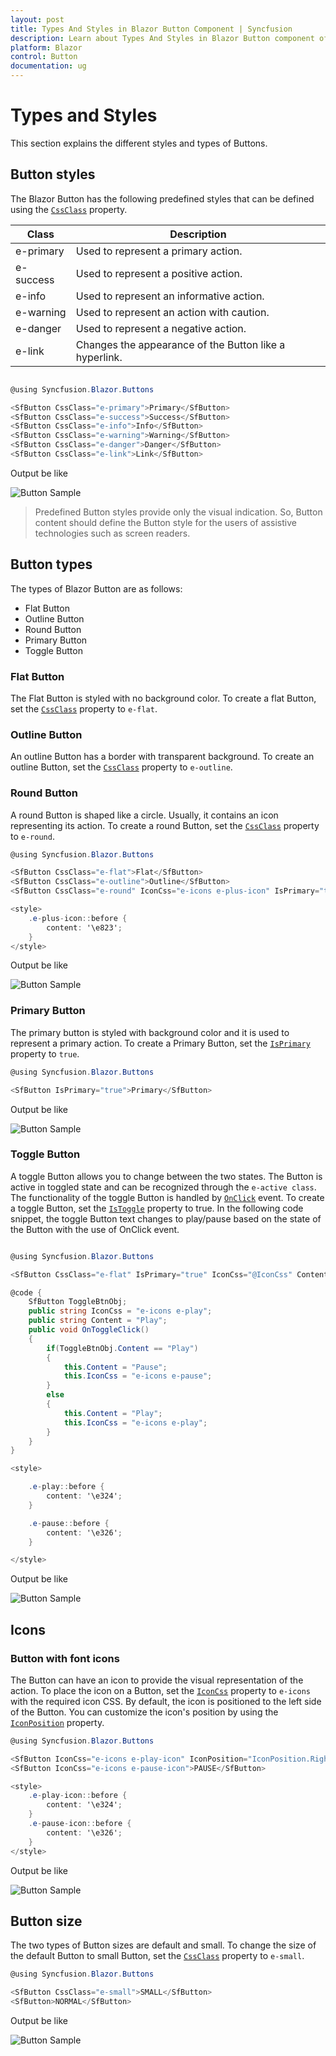```yaml
---
layout: post
title: Types And Styles in Blazor Button Component | Syncfusion 
description: Learn about Types And Styles in Blazor Button component of Syncfusion, and more details.
platform: Blazor
control: Button
documentation: ug
---
```


# Types and Styles

This section explains the different styles and types of Buttons.

## Button styles

The Blazor Button has the following predefined styles that can be defined using the [`CssClass`](https://help.syncfusion.com/cr/blazor/Syncfusion.Blazor.Buttons.SfButton.html#Syncfusion_Blazor_Buttons_SfButton_CssClass) property.

| Class | Description |
| -------- | -------- |
| e-primary | Used to represent a primary action. |
| e-success | Used to represent a positive action. |
| e-info |  Used to represent an informative action. |
| e-warning | Used to represent an action with caution. |
| e-danger | Used to represent a negative action. |
| e-link |  Changes the appearance of the Button like a hyperlink. |

```csharp

@using Syncfusion.Blazor.Buttons

<SfButton CssClass="e-primary">Primary</SfButton>
<SfButton CssClass="e-success">Success</SfButton>
<SfButton CssClass="e-info">Info</SfButton>
<SfButton CssClass="e-warning">Warning</SfButton>
<SfButton CssClass="e-danger">Danger</SfButton>
<SfButton CssClass="e-link">Link</SfButton>

```

Output be like

![Button Sample](./images/button-style.png)

> Predefined Button styles provide only the visual indication. So, Button content should define the Button style for the users of assistive technologies such as screen readers.

## Button types

The types of Blazor Button are as follows:

* Flat Button
* Outline Button
* Round Button
* Primary Button
* Toggle Button

### Flat Button

The Flat Button is styled with no background color. To create a flat Button,
set the [`CssClass`](https://help.syncfusion.com/cr/blazor/Syncfusion.Blazor.Buttons.SfButton.html#Syncfusion_Blazor_Buttons_SfButton_CssClass) property to `e-flat`.

### Outline Button

An outline Button has a border with transparent background. To create an outline Button,
set the [`CssClass`](https://help.syncfusion.com/cr/blazor/Syncfusion.Blazor.Buttons.SfButton.html#Syncfusion_Blazor_Buttons_SfButton_CssClass) property to `e-outline`.

### Round Button

A round Button is shaped like a circle. Usually, it contains an icon representing its action. To create a round Button,
set the [`CssClass`](https://help.syncfusion.com/cr/blazor/Syncfusion.Blazor.Buttons.SfButton.html#Syncfusion_Blazor_Buttons_SfButton_CssClass) property to `e-round`.

```csharp
@using Syncfusion.Blazor.Buttons

<SfButton CssClass="e-flat">Flat</SfButton>
<SfButton CssClass="e-outline">Outline</SfButton>
<SfButton CssClass="e-round" IconCss="e-icons e-plus-icon" IsPrimary="true"></SfButton>

<style>
    .e-plus-icon::before {
        content: '\e823';
    }
</style>
```

Output be like

![Button Sample](./images/button-type.png)

### Primary Button

The primary button is styled with background color and it is used to represent a primary action. To create a Primary Button,
set the [`IsPrimary`](https://help.syncfusion.com/cr/blazor/Syncfusion.Blazor.Buttons.SfButton.html#Syncfusion_Blazor_Buttons_SfButton_IsPrimary) property to `true`.

```csharp
@using Syncfusion.Blazor.Buttons

<SfButton IsPrimary="true">Primary</SfButton>
```

Output be like

![Button Sample](./images/button-primary.png)

### Toggle Button

A toggle Button allows you to change between the two states. The Button is active in toggled state and can be recognized through the `e-active class`. The functionality of the toggle Button is handled by [`OnClick`](https://help.syncfusion.com/cr/blazor/Syncfusion.Blazor.Buttons.SfButton.html#Syncfusion_Blazor_Buttons_SfButton_OnClick) event. To create a toggle Button, set the [`IsToggle`](https://help.syncfusion.com/cr/blazor/Syncfusion.Blazor.Buttons.SfButton.html#Syncfusion_Blazor_Buttons_SfButton_IsToggle) property to true. In the following code snippet, the toggle Button text changes to play/pause based on the state of the Button with the use of OnClick event.

```csharp

@using Syncfusion.Blazor.Buttons

<SfButton CssClass="e-flat" IsPrimary="true" IconCss="@IconCss" Content="@Content" IsToggle="true" @onclick="OnToggleClick" @ref="ToggleBtnObj"></SfButton>

@code {
    SfButton ToggleBtnObj;
    public string IconCss = "e-icons e-play";
    public string Content = "Play";
    public void OnToggleClick()
    {
        if(ToggleBtnObj.Content == "Play")
        {
            this.Content = "Pause";
            this.IconCss = "e-icons e-pause";
        }
        else
        {
            this.Content = "Play";
            this.IconCss = "e-icons e-play";
        }
    }
}

<style>

    .e-play::before {
        content: '\e324';
    }

    .e-pause::before {
        content: '\e326';
    }

</style>

```

Output be like

![Button Sample](./images/toggle.png)

## Icons

### Button with font icons

The Button can have an icon to provide the visual representation of the action. To place the icon on a Button, set the [`IconCss`](https://help.syncfusion.com/cr/blazor/Syncfusion.Blazor.Buttons.SfButton.html#Syncfusion_Blazor_Buttons_SfButton_IconCss)
property to `e-icons` with the required icon CSS. By default, the icon is positioned to the left side of the Button.
You can customize the icon's position by using the [`IconPosition`](https://help.syncfusion.com/cr/blazor/Syncfusion.Blazor.Buttons.SfButton.html#Syncfusion_Blazor_Buttons_SfButton_IconPosition) property.

```csharp
@using Syncfusion.Blazor.Buttons

<SfButton IconCss="e-icons e-play-icon" IconPosition="IconPosition.Right">PLAY</SfButton>
<SfButton IconCss="e-icons e-pause-icon">PAUSE</SfButton>

<style>
    .e-play-icon::before {
        content: '\e324';
    }
    .e-pause-icon::before {
        content: '\e326';
    }
</style>

```

Output be like

![Button Sample](./images/button-icon.png)

## Button size

The two types of Button sizes are default and small. To change the size of the default Button to small Button,
set the [`CssClass`](https://help.syncfusion.com/cr/blazor/Syncfusion.Blazor.Buttons.SfButton.html#Syncfusion_Blazor_Buttons_SfButton_CssClass) property to `e-small`.

```csharp
@using Syncfusion.Blazor.Buttons

<SfButton CssClass="e-small">SMALL</SfButton>
<SfButton>NORMAL</SfButton>

```

Output be like

![Button Sample](./images/button-size.png)